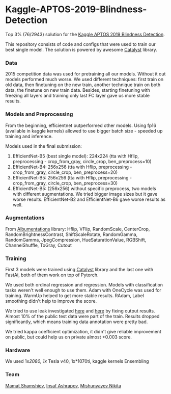 # Kaggle-APTOS-2019-Blindness-Detection

Top 3% (76/2943) solution for the [Kaggle APTOS 2019 Blindness Detection](https://www.kaggle.com/c/aptos2019-blindness-detection).

This repository consists of code and configs that were used to train our best single model. The solution is powered by awesome [Catalyst](https://github.com/catalyst-team/catalyst) library.


### Data
2015 competition data was used for pretraining all our models. Without it out models performed much worse. We used different techniques: first train on old data, then finetuning on the new train, another technique train on both data, the finetune on new train data. Besides, starting finetuning with freezing all layers and training only last FC layer gave us more stable results.

### Models and Preprocessing
From the beginning, efficientnet outperformed other models. Using fp16 (available in kaggle kernels) allowed to use bigger batch size - speeded up training and inference.

                
Models used in the final submission:
1. EfficientNet-B5 (best single model): 224x224 (tta with Hflip, preprocessing - crop_from_gray, circle_crop, ben_preprocess=10)
2. EfficientNet-B4: 256x256 (tta with Hflip, preprocessing - crop_from_gray, circle_crop, ben_preprocess=20)
3. EfficientNet-B5: 256x256 (tta with Hflip, preprocessing - crop_from_gray, circle_crop, ben_preprocess=30)
4. EfficientNet-B5: (256x256) without specific preprocess, two models with different augmentations.
We tried bigger image sizes but it gave worse results. EfficientNet-B2 and EfficientNet-B6 gave worse results as well.

### Augmentations
From [Albumentations](https://github.com/albu/albumentations) library:
Hflip, VFlip,  RandomScale, CenterCrop,  RandomBrightnessContrast, ShiftScaleRotate, RandomGamma, RandomGamma, JpegCompression, HueSaturationValue, RGBShift, ChannelShuffle, ToGray, Cutout

### Training
First 3 models were trained using [Catalyst](https://github.com/catalyst-team/catalyst) library and the last one with FastAi, both of them work on top of Pytorch.

We used both ordinal regression and regression. Models with classification tasks weren't well enough to use them.
Adam with OneCycle was used for training. WarmUp helped to get more stable results. RAdam, Label smoothing didn't help to improve the score.

We tried to use leak investigated [here](https://www.kaggle.com/miklgr500/leakage-detection-about-8-test-dataset) and [here](https://www.kaggle.com/konradb/adversarial-validation-quick-fast-ai-approach) by fixing output results. Almost 10% of the public test data were part of the train. Results dropped significantly, which means training data annotation were pretty bad.

We tried kappa coefficient optimization, it didn't give reliable improvement on public, but could help us on private almost +0.003 score.

### Hardware
We used 1x*2080, 1x* Tesla v40, 1x*1070ti, kaggle kernels
Ensembling

### Team
[Mamat Shamshiev](https://www.kaggle.com/mamatml), [Insaf Ashrapov](https://www.kaggle.com/insaff), [Mishunyayev Nikita](https://www.kaggle.com/mnikita)
